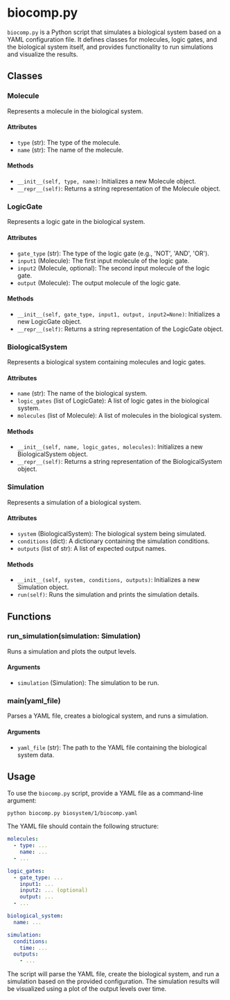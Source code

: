 # biocomp.py

`biocomp.py` is a Python script that simulates a biological system based on a YAML configuration file. It defines classes for molecules, logic gates, and the biological system itself, and provides functionality to run simulations and visualize the results.

## Classes

### Molecule

Represents a molecule in the biological system.

#### Attributes
- `type` (str): The type of the molecule.
- `name` (str): The name of the molecule.

#### Methods
- `__init__(self, type, name)`: Initializes a new Molecule object.
- `__repr__(self)`: Returns a string representation of the Molecule object.

### LogicGate

Represents a logic gate in the biological system.

#### Attributes
- `gate_type` (str): The type of the logic gate (e.g., 'NOT', 'AND', 'OR').
- `input1` (Molecule): The first input molecule of the logic gate.
- `input2` (Molecule, optional): The second input molecule of the logic gate.
- `output` (Molecule): The output molecule of the logic gate.

#### Methods
- `__init__(self, gate_type, input1, output, input2=None)`: Initializes a new LogicGate object.
- `__repr__(self)`: Returns a string representation of the LogicGate object.

### BiologicalSystem

Represents a biological system containing molecules and logic gates.

#### Attributes
- `name` (str): The name of the biological system.
- `logic_gates` (list of LogicGate): A list of logic gates in the biological system.
- `molecules` (list of Molecule): A list of molecules in the biological system.

#### Methods
- `__init__(self, name, logic_gates, molecules)`: Initializes a new BiologicalSystem object.
- `__repr__(self)`: Returns a string representation of the BiologicalSystem object.

### Simulation

Represents a simulation of a biological system.

#### Attributes
- `system` (BiologicalSystem): The biological system being simulated.
- `conditions` (dict): A dictionary containing the simulation conditions.
- `outputs` (list of str): A list of expected output names.

#### Methods
- `__init__(self, system, conditions, outputs)`: Initializes a new Simulation object.
- `run(self)`: Runs the simulation and prints the simulation details.

## Functions

### run_simulation(simulation: Simulation)

Runs a simulation and plots the output levels.

#### Arguments
- `simulation` (Simulation): The simulation to be run.

### main(yaml_file)

Parses a YAML file, creates a biological system, and runs a simulation.

#### Arguments
- `yaml_file` (str): The path to the YAML file containing the biological system data.

## Usage

To use the `biocomp.py` script, provide a YAML file as a command-line argument:

```
python biocomp.py biosystem/1/biocomp.yaml
```

The YAML file should contain the following structure:

```yaml
molecules:
  - type: ...
    name: ...
  - ...

logic_gates:
  - gate_type: ...
    input1: ...
    input2: ... (optional)
    output: ...
  - ...

biological_system:
  name: ...

simulation:
  conditions:
    time: ...
  outputs:
    - ...
```

The script will parse the YAML file, create the biological system, and run a simulation based on the provided configuration. The simulation results will be visualized using a plot of the output levels over time.
